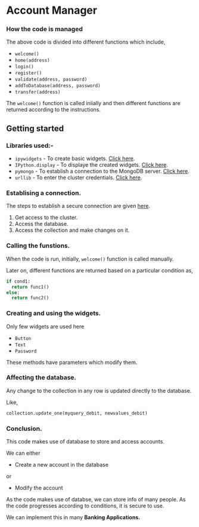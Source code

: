 # Account Manager

### How the code is managed

The above code is divided into different functions which include,
+ `welcome()`
+ `home(address)`
+ `login()`
+ `register()`
+ `validate(address, password)`
+ `addToDatabase(address, password)`
+ `transfer(address)`

The `welcome()` function is called iniially and then different functions are returned according to the instructions.

## Getting started 

### Libraries used:-
+ `ipywidgets` - To create basic widgets. [Click here](https://ipywidgets.readthedocs.io/en/latest/).
+ `IPython.display` - To displaye the created widgets. [Click here](https://ipython.org/ipython-doc/dev/api/generated/IPython.display.html).
+ `pymongo` - To establish a connection to the MongoDB server. [Click here](https://github.com/Nitin1901/MongoDB-cheatsheat).
+ `urllib` - To enter the cluster credentials. [Click here](https://docs.python.org/3/library/urllib.html).

### Establising a connection.
The steps to establish a secure connection are given [here](https://github.com/Nitin1901/MongoDB-cheatsheat).
1) Get access to the cluster.
2) Access the database.
3) Access the collection and make changes on it.

### Calling the funstions.
When the code is run, initially, `welcome()` function is called manually.

Later on, different functions are returned based on a particular condition as, 
```python
if cond1:
  return func1()
else:
  return func2()
```

### Creating and using the widgets.
Only few widgets are used here
+ `Button`
+ `Text`
+ `Password`

These methods have parameters which modify them.

### Affecting the database.
Any change to the collection in any row is updated directly to the database.

Like,
```python
collection.update_one(myquery_debit, newvalues_debit)
```

### Conclusion.
This code makes use of database to store and access accounts.

We can either 
+ Create a new account in the database

or
+ Modify the account

As the code makes use of databse, we can store info of many people.
As the code progresses according to conditions, it is secure to use.

We can implement this in many __Banking Applications.__



